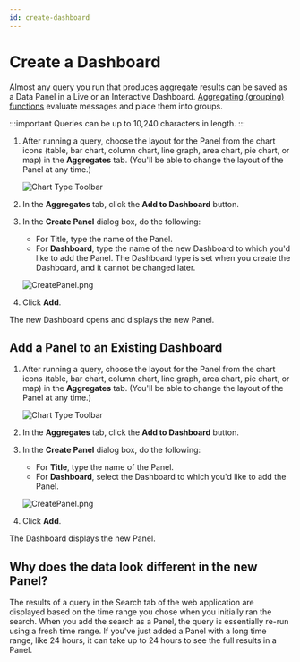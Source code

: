 ```yaml
---
id: create-dashboard
---
```


# Create a Dashboard

Almost any query you run that produces aggregate results can be saved as a Data Panel in a Live or an Interactive Dashboard. [Aggregating (grouping) functions](/docs/search/search-query-language/group-aggregate-operators) evaluate
messages and place them into groups.

:::important
Queries can be up to 10,240 characters in length.
:::

1. After running a query, choose the layout for the Panel from the chart icons (table, bar chart, column chart, line graph, area chart, pie chart, or map) in the **Aggregates** tab. (You'll be able to change the layout of the Panel at any time.)​

    ![Chart Type Toolbar](/img/dashboards/toolbar.png)

1. In the **Aggregates** tab, click the **Add to Dashboard** button.​​
1. In the **Create Panel** dialog box, do the following: 

    * For Title, type the name of the Panel.
    * For **Dashboard**, type the name of the new Dashboard to which you'd like to add the Panel. The Dashboard type is set when you create the Dashboard, and it cannot be changed later.     

    ![CreatePanel.png](/img/dashboards/CreatePanel.png)
    
1. Click **Add**.

The new Dashboard opens and displays the new Panel.

## Add a Panel to an Existing Dashboard

1. After running a query, choose the layout for the Panel from the chart icons (table, bar chart, column chart, line graph, area chart, pie chart, or map) in the **Aggregates** tab. (You'll be able to change the layout of the Panel at any time.)​

    ![Chart Type Toolbar](/img/dashboards/toolbar.png)

1. In the **Aggregates** tab, click the **Add to Dashboard** button.​
1. In the **Create Panel** dialog box, do the following: 

    * For **Title**, type the name of the Panel. 
    * For **Dashboard**, select the Dashboard to which you'd like to add the Panel. 

    ![CreatePanel.png](/img/dashboards/CreatePanel.png)

1. Click **Add**.

The Dashboard displays the new Panel.

## Why does the data look different in the new Panel?

The results of a query in the Search tab of the web application are displayed based on the time range you chose when you initially ran the search. When you add the search as a Panel, the query is essentially re-run using a fresh time range. If you've just added a Panel with a long time range, like 24 hours, it can take up to 24 hours to see the full results in a Panel.
